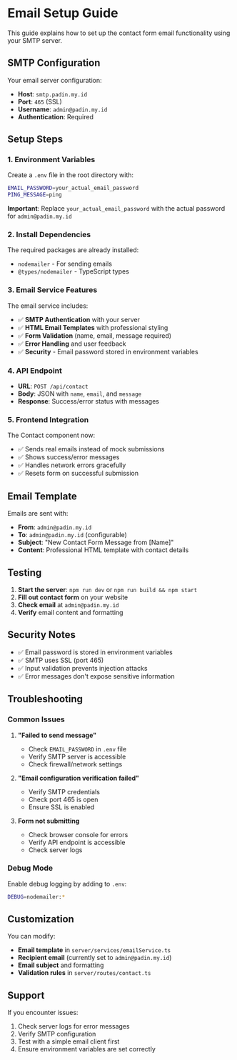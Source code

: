 # Email Setup Guide

This guide explains how to set up the contact form email functionality using your SMTP server.

## SMTP Configuration

Your email server configuration:

- **Host**: `smtp.padin.my.id`
- **Port**: `465` (SSL)
- **Username**: `admin@padin.my.id`
- **Authentication**: Required

## Setup Steps

### 1. Environment Variables

Create a `.env` file in the root directory with:

```bash
EMAIL_PASSWORD=your_actual_email_password
PING_MESSAGE=ping
```

**Important**: Replace `your_actual_email_password` with the actual password for `admin@padin.my.id`

### 2. Install Dependencies

The required packages are already installed:

- `nodemailer` - For sending emails
- `@types/nodemailer` - TypeScript types

### 3. Email Service Features

The email service includes:

- ✅ **SMTP Authentication** with your server
- ✅ **HTML Email Templates** with professional styling
- ✅ **Form Validation** (name, email, message required)
- ✅ **Error Handling** and user feedback
- ✅ **Security** - Email password stored in environment variables

### 4. API Endpoint

- **URL**: `POST /api/contact`
- **Body**: JSON with `name`, `email`, and `message`
- **Response**: Success/error status with messages

### 5. Frontend Integration

The Contact component now:

- ✅ Sends real emails instead of mock submissions
- ✅ Shows success/error messages
- ✅ Handles network errors gracefully
- ✅ Resets form on successful submission

## Email Template

Emails are sent with:

- **From**: `admin@padin.my.id`
- **To**: `admin@padin.my.id` (configurable)
- **Subject**: "New Contact Form Message from [Name]"
- **Content**: Professional HTML template with contact details

## Testing

1. **Start the server**: `npm run dev` or `npm run build && npm start`
2. **Fill out contact form** on your website
3. **Check email** at `admin@padin.my.id`
4. **Verify** email content and formatting

## Security Notes

- ✅ Email password is stored in environment variables
- ✅ SMTP uses SSL (port 465)
- ✅ Input validation prevents injection attacks
- ✅ Error messages don't expose sensitive information

## Troubleshooting

### Common Issues

1. **"Failed to send message"**
   - Check `EMAIL_PASSWORD` in `.env` file
   - Verify SMTP server is accessible
   - Check firewall/network settings

2. **"Email configuration verification failed"**
   - Verify SMTP credentials
   - Check port 465 is open
   - Ensure SSL is enabled

3. **Form not submitting**
   - Check browser console for errors
   - Verify API endpoint is accessible
   - Check server logs

### Debug Mode

Enable debug logging by adding to `.env`:

```bash
DEBUG=nodemailer:*
```

## Customization

You can modify:

- **Email template** in `server/services/emailService.ts`
- **Recipient email** (currently set to `admin@padin.my.id`)
- **Email subject** and formatting
- **Validation rules** in `server/routes/contact.ts`

## Support

If you encounter issues:

1. Check server logs for error messages
2. Verify SMTP configuration
3. Test with a simple email client first
4. Ensure environment variables are set correctly
